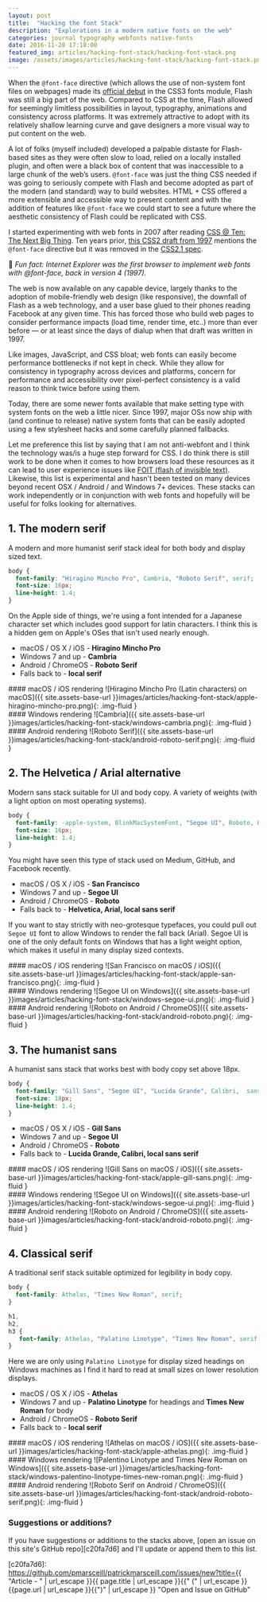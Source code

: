 ```yaml
---
layout: post
title:  "Hacking the font Stack"
description: "Explorations in a modern native fonts on the web"
categories: journal typography webfonts native-fonts
date: 2016-11-28 17:18:00
featured_img: articles/hacking-font-stack/hacking-font-stack.png
image: /assets/images/articles/hacking-font-stack/hacking-font-stack.png
---
```


When the `@font-face` directive (which allows the use of non-system font files on webpages) made its [official debut][423c2466] in the CSS3 fonts module, Flash was still a big part of the web. Compared to CSS at the time, Flash allowed for seemingly limitless possibilities in layout, typography, animations and consistency across platforms.  It was extremely attractive to adopt with its relatively shallow learning curve and gave designers a more visual way to put content on the web.

A lot of folks (myself included) developed a palpable distaste for Flash-based sites as they were often slow to load, relied on a locally installed plugin, and often were a black box of content that was inaccessible to a large chunk of the web’s users. `@font-face` was just the thing CSS needed if was going to seriously compete with Flash and become adopted as part of the modern (and standard) way to build websites. HTML + CSS offered a more extensible and accessible way to present content and with the addition of features like `@font-face` we could start to see a future where the aesthetic consistency of Flash could be replicated with CSS.

I started experimenting with web fonts in 2007 after reading [CSS @ Ten: The Next Big Thing][039e80cc].
Ten years prior, [this CSS2 draft from 1997][5ad770fe] mentions the `@font-face` directive but it was removed in the [CSS2.1 spec][964be9d5].

🎉 _Fun fact: Internet Explorer was the first browser to implement web fonts with @font-face, back in version 4 (1997)._

  [964be9d5]: https://www.w3.org/TR/CSS21/ "Cascading Style Sheets Level 2 Revision 1 (CSS 2.1) Specification"
  [5ad770fe]: https://www.w3.org/TR/WD-CSS2-971104/cover.html "CSS 2 Specification - W3C Working Draft 04-November-1997"
  [039e80cc]: http://alistapart.com/article/cssatten "CSS @ Ten: The Next Big Thing"
  [423c2466]: https://www.w3.org/TR/2001/WD-css3-fonts-20010731/ "CSS3 module: Fonts, W3C Working Draft 31-July-2001"

The web is now available on any capable device, largely thanks to the adoption of mobile-friendly web design (like responsive), the downfall of Flash as a web technology, and a user base glued to their phones reading Facebook at any given time. This has forced those who build web pages to consider performance impacts (load time, render time, etc..) more than ever before &mdash; or at least since the days of dialup when that draft was written in 1997.

Like images, JavaScript, and CSS bloat; web fonts can easily become performance bottlenecks if not kept in check. While they allow for consistency in typography across devices and platforms, concern for performance and accessibility over pixel-perfect consistency is a valid reason to think twice before using them.

Today, there are some newer fonts available that make setting type with system fonts on the web a little nicer. Since 1997, major OSs now ship with (and continue to release) native system fonts that can be easily adopted using a few stylesheet hacks and some carefully planned fallbacks.

Let me preference this list by saying that I am not anti-webfont and I think the technology was/is a huge step forward for CSS. I do think there is still work to be done when it comes to how browsers load these resources as it can lead to user experience issues like [FOIT (flash of invisible text)][5038a6bd]. Likewise, this list is experimental and hasn't been tested on many devices beyond recent OSX / Android / and Windows 7+ devices. These stacks can work independently or in conjunction with web fonts and hopefully will be useful for folks looking for alternatives.

[5038a6bd]: https://css-tricks.com/fout-foit-foft/ "FOUT, FOIT, FOFT"

## 1. The modern serif

A modern and more humanist serif stack ideal for both body and display sized text.

```css
body {
  font-family: "Hiragino Mincho Pro", Cambria, "Roboto Serif", serif;
  font-size: 16px;
  line-height: 1.4;
}
```

On the Apple side of things, we're using a font intended for a Japanese character set which includes good support for latin characters. I think this is a hidden gem on Apple's OSes that isn't used nearly enough.

-   macOS / OS X / iOS - **Hiragino Mincho Pro**
-   Windows 7 and up - **Cambria**
-   Android / ChromeOS - **Roboto Serif**
-   Falls back to - **local serif**

<div class="d-flex flex-wrap flex-justify-center mxn-md-11 mxn-lg-12 mt-6 mb-10 py-3 px-3 card">
  <div markdown="1" class="px-3 col-md-4 col-lg-4">
#### macOS / iOS rendering
![Hiragino Mincho Pro (Latin characters) on macOS]({{ site.assets-base-url
}}images/articles/hacking-font-stack/apple-hiragino-mincho-pro.png){: .img-fluid }
  </div>
  <div markdown="1" class="px-3 col-md-4 col-lg-4">
#### Windows rendering
![Cambria]({{ site.assets-base-url
}}images/articles/hacking-font-stack/windows-cambria.png){: .img-fluid }
  </div>
  <div markdown="1" class="px-3 col-md-4 col-lg-4">
#### Android rendering
![Roboto Serif]({{ site.assets-base-url }}images/articles/hacking-font-stack/android-roboto-serif.png){: .img-fluid }
  </div>
</div>

## 2. The Helvetica / Arial alternative

Modern sans stack suitable for UI and body copy. A variety of weights (with a light option on most operating systems).

```css
body {
  font-family: -apple-system, BlinkMacSystemFont, "Segoe UI", Roboto, Helvetica, Arial, sans-serif;
  font-size: 16px;
  line-height: 1.4;
}
```

You might have seen this type of stack used on Medium, GitHub, and Facebook recently.

-   macOS / OS X / iOS - **San Francisco**
-   Windows 7 and up - **Segoe UI**
-   Android / ChromeOS - **Roboto**
-   Falls back to - **Helvetica, Arial, local sans serif**

If you want to stay strictly with neo-grotesque typefaces, you could pull out `Segoe UI` font to allow Windows to render the fall back (Arial). Segoe UI is one of the only default fonts on Windows that has a light weight option, which makes it useful in many display sized contexts.


<div class="d-flex flex-wrap flex-justify-center mxn-md-11 mxn-lg-12 mt-6 mb-10 py-3 px-3 card">
  <div markdown="1" class="px-3 col-md-4 col-lg-4">
#### macOS / iOS rendering
![San Francisco on macOS / iOS]({{ site.assets-base-url }}images/articles/hacking-font-stack/apple-san-francisco.png){: .img-fluid }
  </div>
  <div markdown="1" class="px-3 col-md-4 col-lg-4">
#### Windows rendering
![Segoe UI on Windows]({{ site.assets-base-url }}images/articles/hacking-font-stack/windows-segoe-ui.png){: .img-fluid }
  </div>
  <div markdown="1" class="px-3 col-md-4 col-lg-4">
#### Android rendering
![Roboto on Android / ChromeOS]({{ site.assets-base-url }}images/articles/hacking-font-stack/android-roboto.png){: .img-fluid }
  </div>
</div>

## 3. The humanist sans

A humanist sans stack that works best with body copy set above 18px.

```css
body {
  font-family: "Gill Sans", "Segoe UI", "Lucida Grande", Calibri,  sans-serif;
  font-size: 18px;
  line-height: 1.4;
}
```

-   macOS / OS X / iOS - **Gill Sans**
-   Windows 7 and up - **Segoe UI**
-   Android / ChromeOS - **Roboto**
-   Falls back to - **Lucida Grande, Calibri, local sans serif**


<div class="d-flex flex-wrap flex-justify-center mxn-md-11 mxn-lg-12 mt-6 mb-10 py-3 px-3 card">
  <div markdown="1" class="px-3 col-md-4 col-lg-4">
#### macOS / iOS rendering
![Gill Sans on macOS / iOS]({{ site.assets-base-url }}images/articles/hacking-font-stack/apple-gill-sans.png){: .img-fluid }
  </div>
  <div markdown="1" class="px-3 col-md-4 col-lg-4">
#### Windows rendering
![Segoe UI on Windows]({{ site.assets-base-url }}images/articles/hacking-font-stack/windows-segoe-ui.png){: .img-fluid }
  </div>
  <div markdown="1" class="px-3 col-md-4 col-lg-4">
#### Android rendering
![Roboto on Android / ChromeOS]({{ site.assets-base-url }}images/articles/hacking-font-stack/android-roboto.png){: .img-fluid }
  </div>
</div>

## 4. Classical serif

A traditional serif stack suitable optimized for legibility in body copy.

```css
body {
  font-family: Athelas, "Times New Roman", serif;
}

h1,
h2,
h3 {
   font-family: Athelas, "Palatino Linotype", "Times New Roman", serif;
}
```

Here we are only using `Palatino Linotype` for display sized headings on Windows machines as I find it hard to read at small sizes on lower resolution displays.

-   macOS / OS X / iOS - **Athelas**
-   Windows 7 and up - **Palatino Linotype** for headings and **Times New Roman** for body
-   Android / ChromeOS - **Roboto Serif**
-   Falls back to - **local serif**

<div class="d-flex flex-wrap flex-justify-center mxn-md-11 mxn-lg-12 mt-6 mb-10 py-3 px-3 card">
  <div markdown="1" class="px-3 col-md-4 col-lg-4">
#### macOS / iOS rendering
![Athelas on macOS / iOS]({{ site.assets-base-url }}images/articles/hacking-font-stack/apple-athelas.png){: .img-fluid }
  </div>
  <div markdown="1" class="px-3 col-md-4 col-lg-4">
#### Windows rendering
![Palentino Linotype and Times New Roman on Windows]({{ site.assets-base-url
}}images/articles/hacking-font-stack/windows-palentino-linotype-times-new-roman.png){: .img-fluid }
  </div>
  <div markdown="1" class="px-3 col-md-4 col-lg-4">
#### Android rendering
![Roboto Serif on Android / ChromeOS]({{ site.assets-base-url }}images/articles/hacking-font-stack/android-roboto-serif.png){: .img-fluid }
  </div>
</div>

### Suggestions or additions?

If you have suggestions or additions to the stacks above, [open an issue on this site's GitHub repo][c20fa7d6] and I'll update or append them to this list.

  [c20fa7d6]: https://github.com/pmarsceill/patrickmarsceill.com/issues/new?title={{ "Article - " | url_escape }}{{ page.title | url_escape }}{{" (" | url_escape }}{{page.url | url_escape }}{{")" | url_escape }} "Open and Issue on GitHub"
